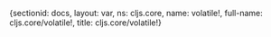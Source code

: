 {sectionid: docs, layout: var, ns: cljs.core, name: volatile!, full-name: cljs.core/volatile!,
  title: cljs.core/volatile!}
